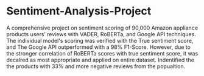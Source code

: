 # Sentiment-Analysis-Project
A comprehensive project on sentiment scoring of 90,000 Amazon appliance products users’ reviews with VADER, RoBERTa, and Google API techniques.
The individual model's scoring was verified with the True sentiment score, and The Google API outperformed with a 98% F1-Score. However, due to the stronger correlation of RoBERTa scores with true sentiment score, it was decalred as most appropriate and applied on entire dataset. Indentified the the products with 33% and more negative reviews from the popualtion.
